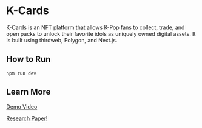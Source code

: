 # K-Cards
K-Cards is an NFT platform that allows K-Pop fans to collect, trade, and open packs to unlock their favorite idols as uniquely owned digital assets. It is built using thirdweb, Polygon, and Next.js.

## How to Run
`npm run dev`

## Learn More
[Demo Video](https://drive.google.com/file/d/1NO_Yavtu1wmEZ96n_aIOV0BhIRc37zpj/view?usp=sharing)

[Research Paper!](https://drive.google.com/file/d/1kkQEyIVSqW3EBZqgiqNSvn-xqHChjaST/view?usp=sharing)
